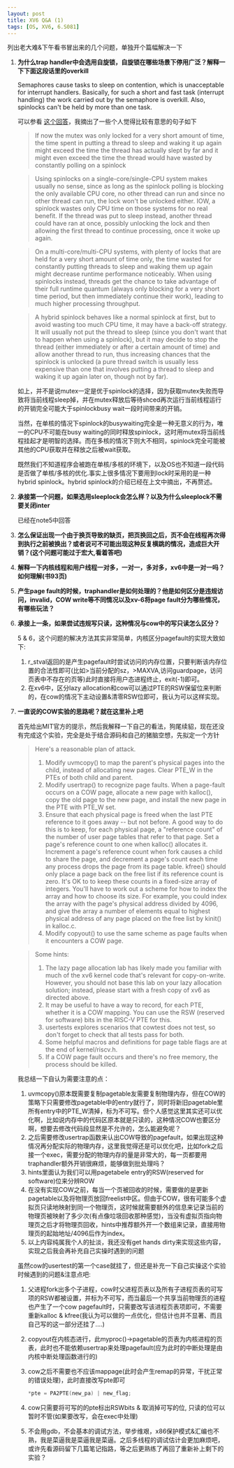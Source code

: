 ```yaml
---
layout: post
title: XV6 Q&A (1)
tags: [OS, XV6, 6.S081]
---
```


列出老大难&下午看书冒出来的几个问题，单独开个篇幅解决一下

1. **为什么trap handler中会选用自旋锁，自旋锁在哪些场景下停用广泛？解释一下下面这段话里的overkill**

    Semaphores cause tasks to sleep on contention, which is unacceptable for interrupt handlers. Basically, for such a short and fast task (interrupt handling) the work carried out by the semaphore is overkill. Also, spinlocks can't be held by more than one task.

    可以参看 [这个回答](https://stackoverflow.com/questions/5869825/when-should-one-use-a-spinlock-instead-of-mutex)，我摘出了一些个人觉得比较有意思的句子如下

    >If now the mutex was only locked for a very short amount of time, the time spent in putting a thread to sleep and waking it up again might exceed the time the thread has actually slept by far and it might even exceed the time the thread would have wasted by constantly polling on a spinlock

    >Using spinlocks on a single-core/single-CPU system makes usually no sense, since as long as the spinlock polling is blocking the only available CPU core, no other thread can run and since no other thread can run, the lock won't be unlocked either. IOW, a spinlock wastes only CPU time on those systems for no real benefit. If the thread was put to sleep instead, another thread could have ran at once, possibly unlocking the lock and then allowing the first thread to continue processing, once it woke up again.

    >On a multi-core/multi-CPU systems, with plenty of locks that are held for a very short amount of time only, the time wasted for constantly putting threads to sleep and waking them up again might decrease runtime performance noticeably. When using spinlocks instead, threads get the chance to take advantage of their full runtime quantum (always only blocking for a very short time period, but then immediately continue their work), leading to much higher processing throughput.

    >A hybrid spinlock behaves like a normal spinlock at first, but to avoid wasting too much CPU time, it may have a back-off strategy. It will usually not put the thread to sleep (since you don't want that to happen when using a spinlock), but it may decide to stop the thread (either immediately or after a certain amount of time) and allow another thread to run, thus increasing chances that the spinlock is unlocked (a pure thread switch is usually less expensive than one that involves putting a thread to sleep and waking it up again later on, though not by far).

    如上，并不是说mutex一定是优于spinlock的选择，因为获取mutex失败而导致将当前线程sleep掉，并在mutex释放后等待shced再次运行当前线程运行的开销完全可能大于spinlockbusy wait一段时间带来的开销。

    当然，在单核的情况下spinlock的busywaiting完全是一种无意义的行为，唯一的CPU不可能在busy waiting的同时释放spinlock，这时用mutex将当前线程挂起才是明智的选择。而在多核的情况下则大不相同，spinlock完全可能被其他的CPU获取并在释放之后被wait获取。

    既然我们不知道程序会被跑在单核/多核的环境下，以及OS也不知道一段代码是否做了单核/多核的优化.事实上很多情况下要用到lock时采用的是一种hybrid spinlock。hybrid spinlock的介绍已经在上文中摘出，不再赘述。
2. **承接第一个问题，如果选用sleeplock会怎么样？以及为什么sleeplock不需要关闭inter**

    已经在note5中回答
3. **怎么保证出现一个由于换页导致的缺页，把页换回之后，页不会在线程再次得到执行之前被换出？或者说可不可能出现这种反复横跳的情况，造成巨大开销？(这个问题可能过于宏大,看着答吧)**
4. **解释一下内核线程和用户线程一对多，一对一，多对多，xv6中是一对一吗？如何理解(书93页)**
5. **产生page fault的时候，traphandler是如何处理的？他是如何区分是违规访问，invalid，COW write等不同情况以及xv-6将page fault分为哪些情况，有哪些玩法？**
6. **承接上一条，如果尝试违规写只读，这种情况与cow中的写只读怎么区分？**

    5 & 6，这个问题的解决方法其实非常简单，内核区分pagefault的实现大致如下:
    1. r_stval返回的是产生pagefault时尝试访问的内存位置，只要判断该内存位置的合法性即可(比如>当前分配的sz，>MAXVA,访问guardpage，访问页表中不存在的页等)此时直接将用户态进程终止，exit(-1)即可。
    2. 在xv6中，区分lazy allocation和cow可以通过PTE的RSW保留位来判断的，在cow的情况下主动设置&清零RSW位即可，我认为可以这样实现。

7. **一直说的COW实验的思路呢？就在这里补上吧**

    首先给出MIT官方的提示，然后我解释一下自己的看法，狗尾续貂，现在还没有完成这个实验，完全是处于结合源码和自己的猪脑空想，先拟定一个方针
    >Here's a reasonable plan of attack.
    >
    >1. Modify uvmcopy() to map the parent's physical pages into the child, instead of allocating new pages. Clear PTE_W in the PTEs of both child and parent.
    >1. Modify usertrap() to recognize page faults. When a page-fault occurs on a COW page, allocate a new page with kalloc(), copy the old page to the new page, and install the new page in the PTE with PTE_W set.
    >2. Ensure that each physical page is freed when the last PTE reference to it goes away -- but not before. A good way to do this is to keep, for each physical page, a "reference count" of the number of user page tables that refer to that page. Set a page's reference count to one when kalloc() allocates it. Increment a page's reference count when fork causes a child to share the page, and decrement a page's count each time any process drops the page from its page table. kfree() should only place a page back on the free list if its reference count is zero. It's OK to to keep these counts in a fixed-size array of integers. You'll have to work out a scheme for how to index the array and how to choose its size. For example, you could index the array with the page's physical address divided by 4096, and give the array a number of elements equal to highest physical address of any page placed on the free list by kinit() in kalloc.c.
    >3. Modify copyout() to use the same scheme as page faults when it encounters a COW page.

    >Some hints:
    >
    >1. The lazy page allocation lab has likely made you familiar with much of the xv6 kernel code that's relevant for copy-on-write. However, you should not base this lab on your lazy allocation solution; instead, please start with a fresh copy of xv6 as directed above.
    >2. It may be useful to have a way to record, for each PTE, whether it is a COW mapping. You can use the RSW (reserved for software) bits in the RISC-V PTE for this.
    >3. usertests explores scenarios that cowtest does not test, so don't forget to check that all tests pass for both.
    >4. Some helpful macros and definitions for page table flags are at the end of kernel/riscv.h.
    >5. If a COW page fault occurs and there's no free memory, the process should be killed.

    我总结一下自认为需要注意的点：
    1. uvmcopy()原本既需要复制pagetable友需要复制物理内存，但在COW的策略下只需要修改pagetable中的entry就行了，同时将新旧pagetable里所有entry中的PTE_W清掉，标为不可写。但个人感觉这里其实还可以优化啊，比如说内存中的代码区原本就是只读的，这种情况COW也要区分啊，想要去修改代码段显然是不允许的，怎么能避免呢？
    2. 之后需要修改usertrap函数来认出COW导致的pagefault，如果出现这种情况再分配实际的物理内存，这里我觉得还是可以优化吧，比如fork之后接一个exec，需要分配的物理内存的量是非常大的，每一页都要用traphandler额外开销很麻烦，能够做到批处理吗？
    3. hints里面认为我们可以用pagetabele entry的RSW(reserved for software)位来分辨ROW
    4. 在没有实现COW之前，每当一个页被回收的时候，需要做的是更新pagetable以及将物理页放回freelist中区。但由于COW，很有可能多个虚拟页只读地映射到同一个物理页，这时候就需要额外的信息来记录当前的物理页被映射了多少次(有点像垃圾回收那种感觉)，当没有虚拟页指向物理页之后才将物理页回收，hints中推荐额外开一个数组来记录，直接用物理页的起始地址/4096后作为index。
    5. 以上内容纯属我个人的扯淡，我还没有get hands dirty来实现这些内容，实现之后我会再补充自己实操时遇到的问题

    虽然cow的usertest的第一个case就挂了，但还是补充一下自己实操这个实验时候遇到的问题&注意点吧:
    1. 父进程fork出多个子进程，cow时父进程页表以及所有子进程页表的可写项的RSW都被设置，并标为不可写，而当最后一个共享当前物理页的进程也产生了一个cow pagefault时，只需要改写该进程页表项即可，不需要重新kalloc & kfree(我认为可以做的一点优化，但估计也并不显著、而且自己写的这一部分还挂了....)
    2. copyout在内核态进行，此myproc()->pagetable的页表为内核进程的页表，此时也不能依赖usertrap来处理pagefault(应为此时的中断处理是由内核中断处理函数进行的)
    3. cow之后不需要也不应该mappage(此时会产生remap的异常，干扰正常的错误处理)，此时直接改写pte即可

        ```c
        *pte = PA2PTE(new_pa) | new_flag;
        ```

    4. cow只需要将可写的的pte标出RSWbits & 取消掉可写的位, 只读的位可以暂时不管(如果要改写，会在exec中处理)
    5. 不会用gdb，不会基本的调试方法，举步维艰，x86保护模式&汇编也不熟，我是菜逼我是菜逼我是菜逼。之后多线程的调试估计会更加麻烦吧，或许先看源码留下几篇笔记指路，等之后更熟练了再回了重新补上剩下的实验？
